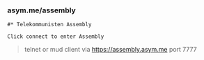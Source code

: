 ### asym.me/assembly

```
#* Telekommunisten Assembly

Click connect to enter Assembly
```

> telnet or mud client via https://assembly.asym.me port 7777

